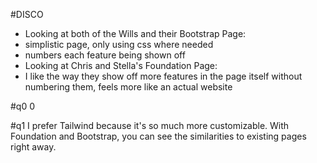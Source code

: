 #DISCO
- Looking at both of the Wills and their Bootstrap Page:
- simplistic page, only using css where needed
- numbers each feature being shown off
- Looking at Chris and Stella's Foundation Page:
- I like the way they show off more features in the page itself without numbering them, feels more like an actual website 

#q0
0

#q1
I prefer Tailwind because it's so much more customizable. With Foundation and Bootstrap, you can see the similarities to existing pages right away. 

